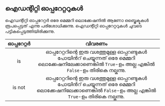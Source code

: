 ## ഐഡന്റിറ്റി ഓപ്പറേറ്ററുകള്‍

ഐഡന്റിറ്റി ഓപ്പറേറ്റര്‍ ഒരേ മെമ്മറി ലൊക്കേഷനില്‍ ആണോ ഒബ്ജെക്ടുകള്‍ രൂപപ്പെട്ടത് എന്നു പരിശോധിക്കുന്നു. ഐഡന്റിറ്റി ഓപ്പറേറ്ററുകള്‍ ചുവടെ പട്ടികപ്പെടുത്തിയിരിക്കുന്നു.

|ഓപ്പറേറ്റര്‍|വിവരണം|
|:-----:|:-------:|
|is| ഓപ്പറേറ്ററിന്റെ ഇരു വശത്തുമുള്ള ഓപ്പറണ്ടുകള്‍ പോയിന്‍റ് ചെയ്യുന്നത് ഒരേ മെമ്മറി ലൊക്കേഷനിലേക്കാണെങ്കില്‍ `True`-ഉം അല്ല എങ്കില്‍ `False`-ഉം തിരികെ നല്കുന്നു.|
|is not| ഓപ്പറേറ്ററിന്റെ ഇരു വശത്തുമുള്ള ഓപ്പറണ്ടുകള്‍ പോയിന്‍റ് ചെയ്യുന്നത് ഒരേ മെമ്മറി ലൊക്കേഷനിലേക്കാണെങ്കില്‍ `False`-ഉം അല്ല എങ്കില്‍ `True`-ഉം തിരികെ നല്കുന്നു. |

